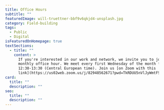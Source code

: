 ```yaml
---
title: Office Hours
subtitle: ""
featuredImage: will-truettner-bbf9v6qkjd4-unsplash.jpg
category: Field-building
tags:
  - Public
  - Digital
isFeaturedOnHomepage: true
textSections:
  - title: ""
    content: >
      If you're interested in our work and network, we invite you to join our
      monthly office hour. We meet every first Wednesday of the month from
      12:30-13:30 (Central European time). Join us [on Zoom with this
      link](https://us02web.zoom.us/j/82948562671?pwd=TkRDUU5nVlJyWmtFSXZTNi96OUl0dz09).
card:
  title: ""
  description: ""
seo:
  title: ""
  description: ""
---
```

